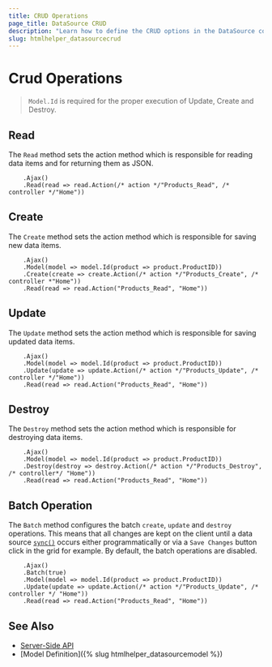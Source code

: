 ```yaml
---
title: CRUD Operations
page_title: DataSource CRUD
description: "Learn how to define the CRUD options in the DataSource component for {{ site.framework }}."
slug: htmlhelper_datasourcecrud
---
```


# Crud Operations

> `Model.Id` is required for the proper execution of Update, Create and Destroy.

## Read

The `Read` method sets the action method which is responsible for reading data items and for returning them as JSON.

```HtmlHelper
    .Ajax()
    .Read(read => read.Action(/* action */"Products_Read", /* controller */"Home"))
```
## Create

The `Create` method sets the action method which is responsible for saving new data items.

```HtmlHelper
    .Ajax()
    .Model(model => model.Id(product => product.ProductID))
    .Create(create => create.Action(/* action */"Products_Create", /* controller *"Home"))
    .Read(read => read.Action("Products_Read", "Home"))
```

## Update

The `Update` method sets the action method which is responsible for saving updated data items.

```HtmlHelper
    .Ajax()
    .Model(model => model.Id(product => product.ProductID))
    .Update(update => update.Action(/* action */"Products_Update", /* controller */"Home"))
    .Read(read => read.Action("Products_Read", "Home"))
```

## Destroy

The `Destroy` method sets the action method which is responsible for destroying data items.

```HtmlHelper
    .Ajax()
    .Model(model => model.Id(product => product.ProductID))
    .Destroy(destroy => destroy.Action(/* action */"Products_Destroy", /* controller*/ "Home"))
    .Read(read => read.Action("Products_Read", "Home"))
```

## Batch Operation

The `Batch` method configures the batch `create`, `update` and `destroy` operations. This means that all changes are kept on the client until a data source [`sync()`](https://docs.telerik.com/kendo-ui/api/javascript/data/datasource/methods/sync) occurs either programmatically or via a `Save Changes` button click in the grid for example. By default, the batch operations are disabled.

```HtmlHelper
    .Ajax()
    .Batch(true)
    .Model(model => model.Id(product => product.ProductID))
    .Update(update => update.Action(/* action */"Products_Update", /* controller */ "Home"))
    .Read(read => read.Action("Products_Read", "Home"))
```

## See Also

* [Server-Side API](/api/datasource)
* [Model Definition]({% slug htmlhelper_datasourcemodel %})
